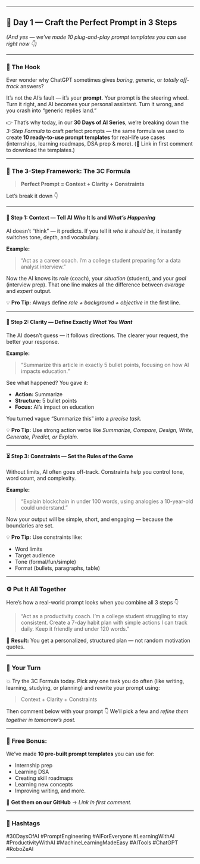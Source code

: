 

---

## 🚀 **Day 1 — Craft the Perfect Prompt in 3 Steps**

*(And yes — we’ve made 10 plug-and-play prompt templates you can use right now 👇)*

---

### 🧩 **The Hook**

Ever wonder why ChatGPT sometimes gives *boring*, *generic*, or *totally off-track* answers?

It’s not the AI’s fault — it’s your **prompt**.
Your prompt is the steering wheel. Turn it right, and AI becomes your personal assistant. Turn it wrong, and you crash into “generic replies land.”

👉 That’s why today, in our **30 Days of AI Series**, we’re breaking down the *3-Step Formula* to craft perfect prompts —
the same formula we used to create **10 ready-to-use prompt templates** for real-life use cases (internships, learning roadmaps, DSA prep & more).
(📎 Link in first comment to download the templates.)

---

### 🎯 **The 3-Step Framework: The 3C Formula**

> **Perfect Prompt = Context + Clarity + Constraints**

Let’s break it down 👇

---

#### 🧠 **Step 1: Context — Tell AI *Who* It Is and *What’s Happening***

AI doesn’t “think” — it predicts.
If you tell it *who it should be*, it instantly switches tone, depth, and vocabulary.

**Example:**

> “Act as a career coach. I’m a college student preparing for a data analyst interview.”

Now the AI knows its *role* (coach), your *situation* (student), and your *goal* (interview prep).
That one line makes all the difference between *average* and *expert* output.

💡 **Pro Tip:** Always define *role + background + objective* in the first line.

---

#### 🎯 **Step 2: Clarity — Define Exactly *What You Want***

The AI doesn’t guess — it follows directions.
The clearer your request, the better your response.

**Example:**

> “Summarize this article in exactly 5 bullet points, focusing on how AI impacts education.”

See what happened?
You gave it:

* **Action:** Summarize
* **Structure:** 5 bullet points
* **Focus:** AI’s impact on education

You turned vague “Summarize this” into a *precise task.*

💡 **Pro Tip:** Use strong action verbs like *Summarize, Compare, Design, Write, Generate, Predict, or Explain.*

---

#### ⏳ **Step 3: Constraints — Set the Rules of the Game**

Without limits, AI often goes off-track.
Constraints help you control tone, word count, and complexity.

**Example:**

> “Explain blockchain in under 100 words, using analogies a 10-year-old could understand.”

Now your output will be simple, short, and engaging — because the boundaries are set.

💡 **Pro Tip:** Use constraints like:

* Word limits
* Target audience
* Tone (formal/fun/simple)
* Format (bullets, paragraphs, table)

---

### ⚙️ **Put It All Together**

Here’s how a real-world prompt looks when you combine all 3 steps 👇

> “Act as a productivity coach. I’m a college student struggling to stay consistent. Create a 7-day habit plan with simple actions I can track daily. Keep it friendly and under 120 words.”

🎯 **Result:** You get a personalized, structured plan — not random motivation quotes.

---

### 🧩 **Your Turn**

💥 Try the 3C Formula today.
Pick any one task you do often (like writing, learning, studying, or planning) and rewrite your prompt using:

> Context + Clarity + Constraints

Then comment below with your prompt 👇
We’ll pick a few and *refine them together in tomorrow’s post.*

---

### 🧠 **Free Bonus:**

We’ve made **10 pre-built prompt templates** you can use for:

* Internship prep
* Learning DSA
* Creating skill roadmaps
* Learning new concepts
* Improving writing, and more.

📎 **Get them on our GitHub** → *Link in first comment.*

---

### 🔖 **Hashtags**

#30DaysOfAI #PromptEngineering #AIForEveryone #LearningWithAI #ProductivityWithAI #MachineLearningMadeEasy #AITools #ChatGPT #RoboZeAI

---
